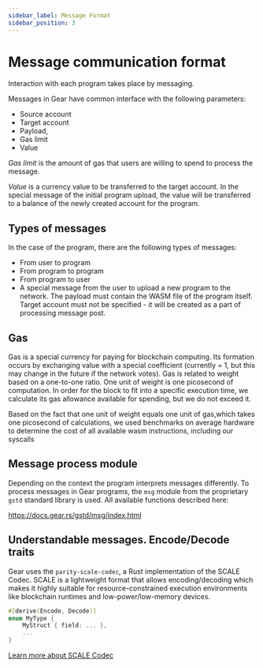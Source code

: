 ```yaml
---
sidebar_label: Message Format
sidebar_position: 3
---
```


# Message communication format

Interaction with each program takes place by messaging.

Messages in Gear have common interface with the following parameters:

- Source account
- Target account
- Payload,
- Gas limit
- Value

_Gas limit_ is the amount of gas that users are willing to spend to process the message.

_Value_ is a currency value to be transferred to the target account. In the special message of the initial program upload, the value will be transferred to a balance of the newly created account for the program.

## Types of messages

In the case of the program, there are the following types of messages:

- From user to program
- From program to program
- From program to user
- A special message from the user to upload a new program to the network. The payload must contain the WASM file of the program itself. Target account must not be specified - it will be created as a part of processing message post.

## Gas

Gas is a special currency for paying for blockchain computing. Its formation occurs by exchanging value with a special coefficient (currently = 1, but this may change in the future if the network votes).
Gas is related to weight based on a one-to-one ratio. One unit of weight is one picosecond of computation. In order for the block to fit into a specific execution time, we calculate its gas allowance available for spending, but we do not exceed it.

Based on the fact that one unit of weight equals one unit of gas,which takes one picosecond of calculations, we used benchmarks on average hardware to determine the cost of all available wasm instructions, including our syscalls

## Message process module

Depending on the context the program interprets messages differently. To process messages in Gear programs, the `msg` module from the proprietary `gstd` standard library is used. All available functions described here:

https://docs.gear.rs/gstd/msg/index.html

## Understandable messages. Encode/Decode traits

Gear uses the `parity-scale-codec`, a Rust implementation of the SCALE Codec. SCALE is a lightweight format that allows encoding/decoding which makes it highly suitable for resource-constrained execution environments like blockchain runtimes and low-power/low-memory devices.

```rust
#[derive(Encode, Decode)]
enum MyType {
    MyStruct { field: ... },
    ...
}
```

[Learn more about SCALE Codec](https://substrate.dev/docs/en/knowledgebase/advanced/codec)
